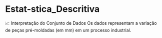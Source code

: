 # Estat-stica_Descritiva
📈 Interpretação do Conjunto de Dados  Os dados representam a variação de peças pré-moldadas (em mm) em um processo industrial.  

